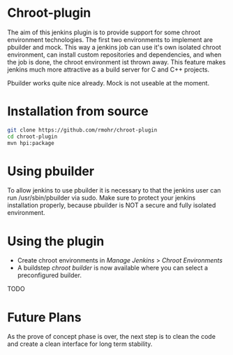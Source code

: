 Chroot-plugin
=============

The aim of this jenkins plugin is to provide support for some chroot
environment technologies.  The first two environments to implement are pbuilder
and mock. This way a jenkins job can use it's own isolated chroot environment,
can install custom repositories and dependencies, and when the job is done, the
chroot environment ist thrown away. This feature makes jenkins much more
attractive as a build server for C and C++ projects.

Pbuilder works quite nice already. Mock is not useable at the moment.

Installation from source
========================

```bash
git clone https://github.com/rmohr/chroot-plugin
cd chroot-plugin
mvn hpi:package
```

Using pbuilder
==============

To allow jenkins to use pbuilder it is necessary to that the jenkins user can
run /usr/sbin/pbuilder via sudo. Make sure to protect your jenkins installation
properly, because pbuilder is NOT a secure  and fully isolated
environment.

Using the plugin
================

 * Create chroot environments in _Manage Jenkins_ > _Chroot Environments_
 * A buildstep _chroot builder_ is now available where you can select a preconfigured builder.
 
TODO

Future Plans
============
As the prove of concept phase is over, the next step is to clean the code and
create a clean interface for long term stability.
